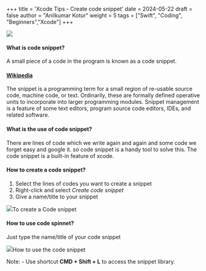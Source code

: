 +++
title = 'Xcode Tips - Create code snippet'
date = 2024-05-22
draft = false
author = "Anilkumar Kotur"
weight = 5
tags = ["Swift", "Coding", "Beginners","Xcode"]
+++



![](https://cdn-images-1.medium.com/max/1600/1*0IVWlqzCTLF_5hdVzA1Mew.png)

#### **What is code snippet?**

A small piece of a code in the program is known as a code snippet.

#### [Wikipedia](https://en.wikipedia.org/wiki/Snippet_%28programming%29)

The snippet is a programming term for a small region of re-usable source code, machine code, or text. Ordinarily, these are formally defined operative units to incorporate into larger programming modules. Snippet management is a feature of some text editors, program source code editors, IDEs, and related software.

#### **What is the use of code snippet?**

There are lines of code which we write again and again and some code we forget easy and google it. so code snippet is a handy tool to solve this. The code snippet is a built-in feature of xcode.

#### How to create a code snippet?

1.  Select the lines of codes you want to create a snippet
2.  Right-click and select _Create code snippet_
3.  Give a name/title to your snippet

![](https://cdn-images-1.medium.com/max/1600/1*wBBGbdO0zgmiOfZAE6oUBQ.gif)To create a Code snippet

#### How to use code spinnet?

Just type the name/title of your code snippet

![](https://cdn-images-1.medium.com/max/1600/1*czSnOBjvXP361ktJRuLV7Q.gif)How to use the code snippet

Note: - Use shortcut **CMD + Shift + L** to access the snippet library.

